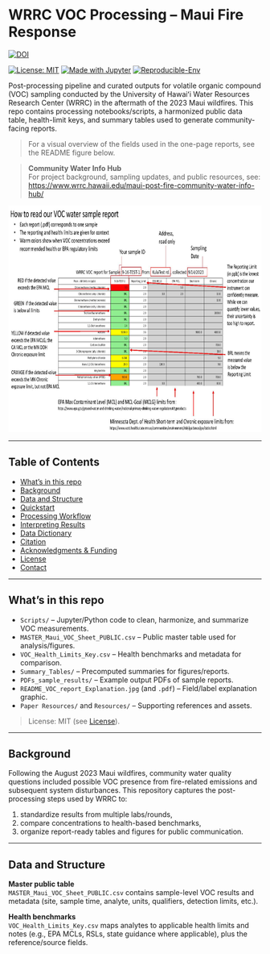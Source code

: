 # WRRC VOC Processing – Maui Fire Response

[![DOI](https://zenodo.org/badge/DOI/10.5281/zenodo.17365218.svg)](https://doi.org/10.5281/zenodo.17365218)


[![License: MIT](https://img.shields.io/badge/License-MIT-green.svg)](#license)
[![Made with Jupyter](https://img.shields.io/badge/Made%20with-Jupyter-orange.svg)]()
[![Reproducible-Env](https://img.shields.io/badge/env-conda-blue.svg)]()

Post-processing pipeline and curated outputs for volatile organic compound (VOC) sampling conducted by the University of Hawaiʻi Water Resources Research Center (WRRC) in the aftermath of the 2023 Maui wildfires. This repo contains processing notebooks/scripts, a harmonized public data table, health-limit keys, and summary tables used to generate community-facing reports.

> For a visual overview of the fields used in the one-page reports, see the README figure below.


> **Community Water Info Hub**  
> For project background, sampling updates, and public resources, see:  
> https://www.wrrc.hawaii.edu/maui-post-fire-community-water-info-hub/



<p align="center">
  <img width="900" height="450" src=README_VOC_report_Explanation.jpg>
</p>



---

## Table of Contents
- [What’s in this repo](#whats-in-this-repo)
- [Background](#background)
- [Data and Structure](#data-and-structure)
- [Quickstart](#quickstart)
- [Processing Workflow](#processing-workflow)
- [Interpreting Results](#interpreting-results)
- [Data Dictionary](#data-dictionary)
- [Citation](#citation)
- [Acknowledgments & Funding](#acknowledgments--funding)
- [License](#license)
- [Contact](#contact)

---

## What’s in this repo

- `Scripts/` – Jupyter/Python code to clean, harmonize, and summarize VOC measurements.
- `MASTER_Maui_VOC_Sheet_PUBLIC.csv` – Public master table used for analysis/figures.
- `VOC_Health_Limits_Key.csv` – Health benchmarks and metadata for comparison.
- `Summary_Tables/` – Precomputed summaries for figures/reports.
- `PDFs_sample_results/` – Example output PDFs of sample reports.
- `README_VOC_report_Explanation.jpg` (and `.pdf`) – Field/label explanation graphic.
- `Paper Resources/` and `Resources/` – Supporting references and assets.

> License: MIT (see [License](#license)).

---

## Background

Following the August 2023 Maui wildfires, community water quality questions included possible VOC presence from fire-related emissions and subsequent system disturbances. This repository captures the post-processing steps used by WRRC to:
1) standardize results from multiple labs/rounds,
2) compare concentrations to health-based benchmarks,
3) organize report-ready tables and figures for public communication.

---

## Data and Structure

**Master public table**  
`MASTER_Maui_VOC_Sheet_PUBLIC.csv` contains sample-level VOC results and metadata (site, sample time, analyte, units, qualifiers, detection limits, etc.).  

**Health benchmarks**  
`VOC_Health_Limits_Key.csv` maps analytes to applicable health limits and notes (e.g., EPA MCLs, RSLs, state guidance where applicable), plus the reference/source fields.
